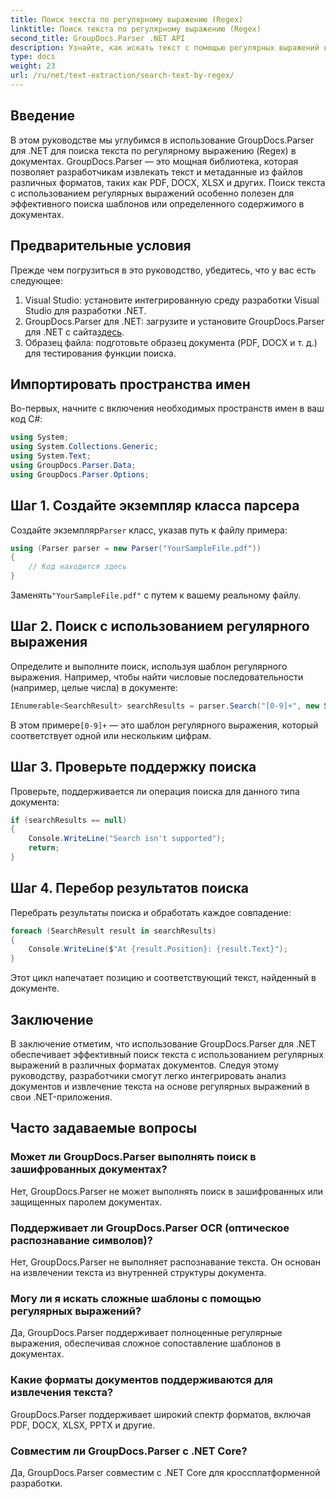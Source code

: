 ```yaml
---
title: Поиск текста по регулярному выражению (Regex)
linktitle: Поиск текста по регулярному выражению (Regex)
second_title: GroupDocs.Parser .NET API
description: Узнайте, как искать текст с помощью регулярных выражений в документах с помощью GroupDocs.Parser для .NET. Извлекайте конкретный контент без особых усилий.
type: docs
weight: 23
url: /ru/net/text-extraction/search-text-by-regex/
---
```

## Введение
В этом руководстве мы углубимся в использование GroupDocs.Parser для .NET для поиска текста по регулярному выражению (Regex) в документах. GroupDocs.Parser — это мощная библиотека, которая позволяет разработчикам извлекать текст и метаданные из файлов различных форматов, таких как PDF, DOCX, XLSX и других. Поиск текста с использованием регулярных выражений особенно полезен для эффективного поиска шаблонов или определенного содержимого в документах.
## Предварительные условия
Прежде чем погрузиться в это руководство, убедитесь, что у вас есть следующее:
1. Visual Studio: установите интегрированную среду разработки Visual Studio для разработки .NET.
2.  GroupDocs.Parser для .NET: загрузите и установите GroupDocs.Parser для .NET с сайта[здесь](https://releases.groupdocs.com/parser/net/).
3. Образец файла: подготовьте образец документа (PDF, DOCX и т. д.) для тестирования функции поиска.

## Импортировать пространства имен
Во-первых, начните с включения необходимых пространств имен в ваш код C#:
```csharp
using System;
using System.Collections.Generic;
using System.Text;
using GroupDocs.Parser.Data;
using GroupDocs.Parser.Options;
```
## Шаг 1. Создайте экземпляр класса парсера
 Создайте экземпляр`Parser` класс, указав путь к файлу примера:
```csharp
using (Parser parser = new Parser("YourSampleFile.pdf"))
{
    // Код находится здесь
}
```
 Заменять`"YourSampleFile.pdf"` с путем к вашему реальному файлу.
## Шаг 2. Поиск с использованием регулярного выражения
Определите и выполните поиск, используя шаблон регулярного выражения. Например, чтобы найти числовые последовательности (например, целые числа) в документе:
```csharp
IEnumerable<SearchResult> searchResults = parser.Search("[0-9]+", new SearchOptions(true, false, true));
```
 В этом примере`[0-9]+` — это шаблон регулярного выражения, который соответствует одной или нескольким цифрам.
## Шаг 3. Проверьте поддержку поиска
Проверьте, поддерживается ли операция поиска для данного типа документа:
```csharp
if (searchResults == null)
{
    Console.WriteLine("Search isn't supported");
    return;
}
```
## Шаг 4. Перебор результатов поиска
Перебрать результаты поиска и обработать каждое совпадение:
```csharp
foreach (SearchResult result in searchResults)
{
    Console.WriteLine($"At {result.Position}: {result.Text}");
}
```
Этот цикл напечатает позицию и соответствующий текст, найденный в документе.

## Заключение
В заключение отметим, что использование GroupDocs.Parser для .NET обеспечивает эффективный поиск текста с использованием регулярных выражений в различных форматах документов. Следуя этому руководству, разработчики смогут легко интегрировать анализ документов и извлечение текста на основе регулярных выражений в свои .NET-приложения.

## Часто задаваемые вопросы
### Может ли GroupDocs.Parser выполнять поиск в зашифрованных документах?
Нет, GroupDocs.Parser не может выполнять поиск в зашифрованных или защищенных паролем документах.
### Поддерживает ли GroupDocs.Parser OCR (оптическое распознавание символов)?
Нет, GroupDocs.Parser не выполняет распознавание текста. Он основан на извлечении текста из внутренней структуры документа.
### Могу ли я искать сложные шаблоны с помощью регулярных выражений?
Да, GroupDocs.Parser поддерживает полноценные регулярные выражения, обеспечивая сложное сопоставление шаблонов в документах.
### Какие форматы документов поддерживаются для извлечения текста?
GroupDocs.Parser поддерживает широкий спектр форматов, включая PDF, DOCX, XLSX, PPTX и другие.
### Совместим ли GroupDocs.Parser с .NET Core?
Да, GroupDocs.Parser совместим с .NET Core для кроссплатформенной разработки.